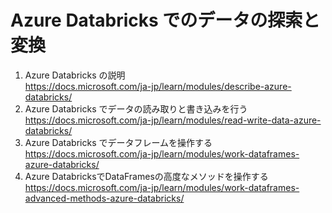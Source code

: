 # Azure Databricks でのデータの探索と変換

1. Azure Databricks の説明   
https://docs.microsoft.com/ja-jp/learn/modules/describe-azure-databricks/
2. Azure Databricks でデータの読み取りと書き込みを行う   
https://docs.microsoft.com/ja-jp/learn/modules/read-write-data-azure-databricks/
3. Azure Databricks でデータフレームを操作する   
https://docs.microsoft.com/ja-jp/learn/modules/work-dataframes-azure-databricks/
4. Azure DatabricksでDataFramesの高度なメソッドを操作する   
https://docs.microsoft.com/ja-jp/learn/modules/work-dataframes-advanced-methods-azure-databricks/

